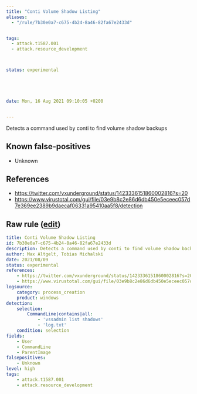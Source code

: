 ```yaml
---
title: "Conti Volume Shadow Listing"
aliases:
  - "/rule/7b30e0a7-c675-4b24-8a46-82fa67e2433d"


tags:
  - attack.t1587.001
  - attack.resource_development



status: experimental





date: Mon, 16 Aug 2021 09:10:05 +0200


---
```


Detects a command used by conti to find volume shadow backups

<!--more-->


## Known false-positives

* Unknown



## References

* https://twitter.com/vxunderground/status/1423336151860002816?s=20
* https://www.virustotal.com/gui/file/03e9b8c2e86d6db450e5eceec057d7e369ee2389b9daecaf06331a95410aa5f8/detection


## Raw rule ([edit](https://github.com/SigmaHQ/sigma/edit/master/rules/windows/process_creation/proc_creation_win_malware_conti.yml))
```yaml
title: Conti Volume Shadow Listing
id: 7b30e0a7-c675-4b24-8a46-82fa67e2433d
description: Detects a command used by conti to find volume shadow backups
author: Max Altgelt, Tobias Michalski
date: 2021/08/09
status: experimental
references:
    - https://twitter.com/vxunderground/status/1423336151860002816?s=20
    - https://www.virustotal.com/gui/file/03e9b8c2e86d6db450e5eceec057d7e369ee2389b9daecaf06331a95410aa5f8/detection
logsource:
    category: process_creation
    product: windows
detection:
    selection:
        CommandLine|contains|all:
            - 'vssadmin list shadows'
            - 'log.txt'
    condition: selection
fields:
    - User
    - CommandLine
    - ParentImage
falsepositives:
    - Unknown
level: high
tags:
    - attack.t1587.001
    - attack.resource_development
```
